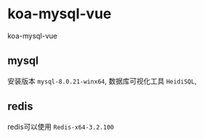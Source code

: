 # koa-mysql-vue
koa-mysql-vue

## mysql
安装版本 `mysql-8.0.21-winx64`, 数据库可视化工具 `HeidiSQL`, 

## redis
redis可以使用 `Redis-x64-3.2.100`